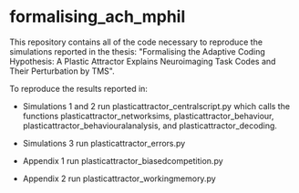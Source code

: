 # formalising_ach_mphil

This repository contains all of the code necessary to reproduce the simulations reported in the thesis: "Formalising the Adaptive Coding Hypothesis: A Plastic Attractor Explains Neuroimaging Task Codes and Their Perturbation by TMS".

To reproduce the results reported in:

- Simulations 1 and 2 run plasticattractor_centralscript.py which calls the functions plasticattractor_networksims, plasticattractor_behaviour, plasticattractor_behaviouralanalysis, and plasticattractor_decoding.

- Simulations 3 run plasticattractor_errors.py

- Appendix 1 run plasticattractor_biasedcompetition.py 

- Appendix 2 run plasticattractor_workingmemory.py 



